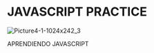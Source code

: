 # JAVASCRIPT PRACTICE

![Picture4-1-1024x242_3](https://github.com/user-attachments/assets/7b8f6fbb-e809-4dcc-9775-5a40c1889425)


APRENDIENDO JAVASCRIPT
